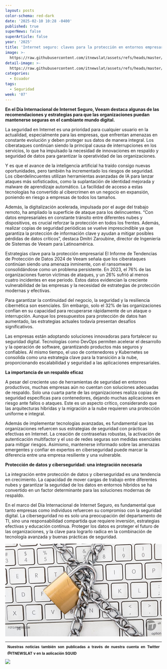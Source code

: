 ```yaml
---
layout: posts
color-schema: red-dark
date: '2025-02-10 10:28 -0400'
published: true
superNews: false
superArticle: false
year: '2025'
title: 'Internet seguro: claves para la protección en entornos empresariales'
image: >-
  https://raw.githubusercontent.com/itnewslat/assets/refs/heads/master/img/540x320/proteccion-de-datos-p.jpg
detail-image: >-
  https://raw.githubusercontent.com/itnewslat/assets/refs/heads/master/img/1024x680/proteccion-de-datos-g.jpg
categories:
  - Ecuador
tags:
  - Seguridad
week: '07'
---
```

**En el Día Internacional de Internet Seguro, Veeam destaca algunas de las recomendaciones y estrategias para que las organizaciones puedan mantenerse seguras en el cambiante mundo digital.**

La seguridad en Internet es una prioridad para cualquier usuario en la actualidad, especialmente para las empresas, que enfrentan amenazas en constante evolución y deben proteger sus datos de manera integral. Los ciberataques continúan siendo la principal causa de interrupciones en los servicios, lo que ha impulsado la necesidad de innovaciones en respaldo y seguridad de datos para garantizar la operatividad de las organizaciones.

Y es que el avance de la inteligencia artificial ha traído consigo nuevas oportunidades, pero también ha incrementado los riesgos de seguridad. Los ciberdelincuentes utilizan herramientas avanzadas de IA para lanzar ataques más sofisticados, como la suplantación de identidad mejorada y malware de aprendizaje automático. La facilidad de acceso a estas tecnologías ha convertido al cibercrimen en un negocio en expansión, poniendo en riesgo a empresas de todos los tamaños.

Además, la digitalización acelerada, impulsada por el auge del trabajo remoto, ha ampliado la superficie de ataque para los delincuentes. “Con datos empresariales en constante tránsito entre diferentes nubes y dispositivos, es crucial reforzar la protección en todos los frentes. Además, realizar copias de seguridad periódicas se vuelve imprescindible ya que garantiza la protección de información clave y ayudan a mitigar posibles pérdidas de datos críticos”, destaca Dmitri Zaroubine, director de Ingeniería de Sistemas de Veeam para Latinoamérica.

Estrategias clave para la protección empresarial El Informe de Tendencias de Protección de Datos 2024 de Veeam señala que los ciberataques continúan siendo una amenaza inminente, con el ransomware consolidándose como un problema persistente. En 2023, el 76% de las organizaciones fueron víctimas de ataques, y un 26% sufrió al menos cuatro incidentes en ese periodo. Estos datos evidencian la creciente vulnerabilidad de las empresas y la necesidad de estrategias de protección modernas y efectivas.

Para garantizar la continuidad del negocio, la seguridad y la resiliencia cibernética son esenciales. Sin embargo, solo el 32% de las organizaciones confían en su capacidad para recuperarse rápidamente de un ataque o interrupción. Aunque los presupuestos para protección de datos han aumentado, las estrategias actuales todavía presentan desafíos significativos.

Las empresas están adoptando soluciones innovadoras para fortalecer su seguridad digital. Tecnologías como DevOps permiten acelerar el desarrollo y la operación de software, garantizando productos más seguros y confiables. Al mismo tiempo, el uso de contenedores y Kubernetes se consolida como una estrategia clave para la transición a la nube, proporcionando escalabilidad y seguridad a las aplicaciones empresariales.

**La importancia de un respaldo eficaz**

A pesar del creciente uso de herramientas de seguridad en entornos productivos, muchas empresas aún no cuentan con soluciones adecuadas de respaldo. Solo una cuarta parte de las organizaciones realiza copias de seguridad específicas para contenedores, dejando muchas aplicaciones en riesgo ante fallos o ataques. Este es un aspecto crítico, considerando que las arquitecturas híbridas y la migración a la nube requieren una protección uniforme e integral.

Además de implementar tecnologías avanzadas, es fundamental que las organizaciones refuercen sus estrategias de seguridad con prácticas efectivas en Internet. La creación de contraseñas robustas, la activación de autenticación multifactor y el uso de redes seguras son medidas esenciales para mitigar riesgos. Asimismo, mantenerse informado sobre las amenazas emergentes y confiar en expertos en ciberseguridad puede marcar la diferencia entre una empresa resiliente y una vulnerable.

**Protección de datos y ciberseguridad: una integración necesaria**

La integración entre protección de datos y ciberseguridad es una tendencia en crecimiento. La capacidad de mover cargas de trabajo entre diferentes nubes y garantizar la seguridad de los datos en entornos híbridos se ha convertido en un factor determinante para las soluciones modernas de respaldo.

En el marco del Día Internacional de Internet Seguro, es fundamental que tanto empresas como individuos refuercen su compromiso con la seguridad digital. La ciberseguridad no es solo una preocupación del departamento de TI, sino una responsabilidad compartida que requiere inversión, estrategias efectivas y educación continua. Proteger los datos es proteger el futuro de las organizaciones, y la clave para lograrlo radica en la combinación de tecnología avanzada y buenas prácticas de seguridad.

![](https://raw.githubusercontent.com/itnewslat/assets/refs/heads/master/img/540x320/proteccion-de-datos-p.jpg)

<table style="height: 42px;" width="569">
<tbody>
<tr>
<td style="text-align: justify;"><sub><strong>Nuestras noticias también son publicadas a través de nuestra cuenta en Twitter <a href="https://twitter.com/itnewslat?lang=es">@ITNEWSLAT</a> y en la aplicación <a href="https://squidapp.co/en/">SQUID</a></strong></sub></td>
</tr>
</tbody>
</table>

<img src="https://tracker.metricool.com/c3po.jpg?hash=56f88a41e39ab42c063cc51676587a04"/>